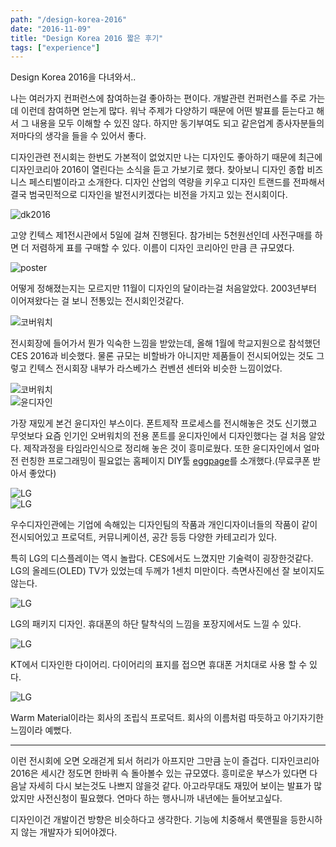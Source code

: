 ```yaml
---
path: "/design-korea-2016"
date: "2016-11-09"
title: "Design Korea 2016 짧은 후기"
tags: ["experience"]
---
```


Design Korea 2016을 다녀와서..
<!-- more --> 

<style>
img{ margin: 0 auto; display: block;}
</style>

나는 여러가지 컨퍼런스에 참여하는걸 좋아하는 편이다. 개발관련 컨퍼런스를 주로 가는데 이런데 참여하면 얻는게 많다.
워낙 주제가 다양하기 때문에 어떤 발표를 듣는다고 해서 그 내용을 모두 이해할 수 있진 않다. 하지만 동기부여도 되고
같은업계 종사자분들의 저마다의 생각을 들을 수 있어서 좋다.

디자인관련 전시회는 한번도 가본적이 없었지만 나는 디자인도 좋아하기 때문에 최근에 디자인코리아 2016이 열린다는 소식을 듣고 가보기로 했다.
찾아보니 디자인 종합 비즈니스 페스티벌이라고 소개한다. 디자인 산업의 역량을 키우고 디자인 트랜드를 전파해서 결국 범국민적으로 디자인을 발전시키겠다는 비전을 가지고 있는 전시회이다.

![dk2016](/images/2016-11-09-design-korea-2016-review/10.gif)

고양 킨텍스 제1전시관에서 5일에 걸쳐 진행된다. 참가비는 5천원선인데 사전구매를 하면 더 저렴하게 표를 구매할 수 있다.
이름이 디자인 코리아인 만큼 큰 규모였다.

![poster](/images/2016-11-09-design-korea-2016-review/1.png)

어떻게 정해졌는지는 모르지만 11월이 디자인의 달이라는걸 처음알았다. 2003년부터 이어져왔다는 걸 보니 전통있는 전시회인것같다.

![코버워치](/images/2016-11-09-design-korea-2016-review/4.png)

전시회장에 들어가서 뭔가 익숙한 느낌을 받았는데, 올해 1월에 학교지원으로 참석했던 CES 2016과 비슷했다. 물론 규모는 비할바가
아니지만 제품들이 전시되어있는 것도 그렇고 킨텍스 전시회장 내부가 라스베가스 컨벤션 센터와 비슷한 느낌이었다.

![코버워치](/images/2016-11-09-design-korea-2016-review/2.png)
![윤디자인](/images/2016-11-09-design-korea-2016-review/3.png)

가장 재밌게 본건 윤디자인 부스이다. 폰트제작 프로세스를 전시해놓은 것도 신기했고 무엇보다 요즘 인기인 오버워치의 전용 폰트를 윤디자인에서 디자인했다는 걸 처음 알았다.
제작과정을 타임라인식으로 정리해 놓은 것이 흥미로웠다. 또한 윤디자인에서 얼마전 런칭한 프로그래밍이 필요없는 홈페이지 DIY툴
<a href="https://www.eggpage.net/" target="_blank">eggpage</a>를 소개했다.(무료쿠폰 받아서 좋았다)

![LG](/images/2016-11-09-design-korea-2016-review/5.png)
![LG](/images/2016-11-09-design-korea-2016-review/6.png)

우수디자인관에는 기업에 속해있는 디자인팀의 작품과 개인디자이너들의 작품이 같이 전시되어있고 프로덕트, 커뮤니케이션, 공간 등등 다양한 카테고리가 있다.

특히 LG의 디스플레이는 역시 놀랍다. CES에서도 느꼈지만 기술력이 굉장한것같다. LG의 올레드(OLED) TV가 있었는데 두께가 1센치 미만이다. 측면사진에선 잘 보이지도 않는다.

![LG](/images/2016-11-09-design-korea-2016-review/7.png)

LG의 패키지 디자인. 휴대폰의 하단 탈착식의 느낌을 포장지에서도 느낄 수 있다.

![LG](/images/2016-11-09-design-korea-2016-review/8.png)

KT에서 디자인한 다이어리. 다이어리의 표지를 접으면 휴대폰 거치대로 사용 할 수 있다.

![LG](/images/2016-11-09-design-korea-2016-review/9.png)

Warm Material이라는 회사의 조립식 프로덕트. 회사의 이름처럼 따듯하고 아기자기한 느낌이라 예뻤다.

-----

이런 전시회에 오면 오래걷게 되서 허리가 아프지만 그만큼 눈이 즐겁다. 디자인코리아 2016은 세시간 정도면 한바퀴 슥 돌아볼수 있는 규모였다.
흥미로운 부스가 있다면 다음날 자세히 다시 보는것도 나쁘지 않을것 같다. 아고라무대도 재밌어 보이는 발표가 많았지만 사전신청이 필요했다.
연마다 하는 행사니까 내년에는 들어보고싶다.

디자인이건 개발이건 방향은 비슷하다고 생각한다. 기능에 치중해서 룩앤필을 등한시하지 않는 개발자가 되어야겠다.


